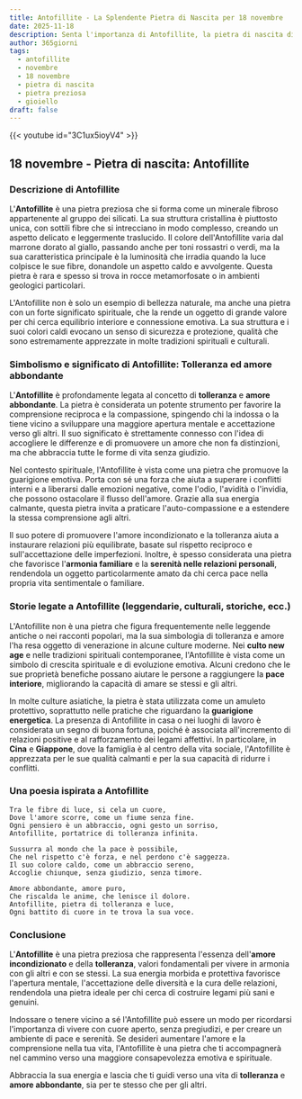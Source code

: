 ```yaml
---
title: Antofillite - La Splendente Pietra di Nascita per 18 novembre
date: 2025-11-18
description: Senta l'importanza di Antofillite, la pietra di nascita di 18 novembre che simboleggia Tolleranza ed amore abbondante. Lasci che la sua bellezza e il suo significato illuminino la sua giornata.
author: 365giorni
tags:
  - antofillite
  - novembre
  - 18 novembre
  - pietra di nascita
  - pietra preziosa
  - gioiello
draft: false
---
```


{{< youtube id="3C1ux5ioyV4" >}}

## 18 novembre - Pietra di nascita: Antofillite

### Descrizione di Antofillite

L'**Antofillite** è una pietra preziosa che si forma come un minerale fibroso appartenente al gruppo dei silicati. La sua struttura cristallina è piuttosto unica, con sottili fibre che si intrecciano in modo complesso, creando un aspetto delicato e leggermente traslucido. Il colore dell'Antofillite varia dal marrone dorato al giallo, passando anche per toni rossastri o verdi, ma la sua caratteristica principale è la luminosità che irradia quando la luce colpisce le sue fibre, donandole un aspetto caldo e avvolgente. Questa pietra è rara e spesso si trova in rocce metamorfosate o in ambienti geologici particolari.

L'Antofillite non è solo un esempio di bellezza naturale, ma anche una pietra con un forte significato spirituale, che la rende un oggetto di grande valore per chi cerca equilibrio interiore e connessione emotiva. La sua struttura e i suoi colori caldi evocano un senso di sicurezza e protezione, qualità che sono estremamente apprezzate in molte tradizioni spirituali e culturali.

### Simbolismo e significato di Antofillite: Tolleranza ed amore abbondante

L'**Antofillite** è profondamente legata al concetto di **tolleranza** e **amore abbondante**. La pietra è considerata un potente strumento per favorire la comprensione reciproca e la compassione, spingendo chi la indossa o la tiene vicino a sviluppare una maggiore apertura mentale e accettazione verso gli altri. Il suo significato è strettamente connesso con l'idea di accogliere le differenze e di promuovere un amore che non fa distinzioni, ma che abbraccia tutte le forme di vita senza giudizio.

Nel contesto spirituale, l'Antofillite è vista come una pietra che promuove la guarigione emotiva. Porta con sé una forza che aiuta a superare i conflitti interni e a liberarsi dalle emozioni negative, come l'odio, l'avidità o l'invidia, che possono ostacolare il flusso dell'amore. Grazie alla sua energia calmante, questa pietra invita a praticare l'auto-compassione e a estendere la stessa comprensione agli altri.

Il suo potere di promuovere l'amore incondizionato e la tolleranza aiuta a instaurare relazioni più equilibrate, basate sul rispetto reciproco e sull'accettazione delle imperfezioni. Inoltre, è spesso considerata una pietra che favorisce l'**armonia familiare** e la **serenità nelle relazioni personali**, rendendola un oggetto particolarmente amato da chi cerca pace nella propria vita sentimentale o familiare.

### Storie legate a Antofillite (leggendarie, culturali, storiche, ecc.)

L'Antofillite non è una pietra che figura frequentemente nelle leggende antiche o nei racconti popolari, ma la sua simbologia di tolleranza e amore l'ha resa oggetto di venerazione in alcune culture moderne. Nei **culto new age** e nelle tradizioni spirituali contemporanee, l'Antofillite è vista come un simbolo di crescita spirituale e di evoluzione emotiva. Alcuni credono che le sue proprietà benefiche possano aiutare le persone a raggiungere la **pace interiore**, migliorando la capacità di amare se stessi e gli altri.

In molte culture asiatiche, la pietra è stata utilizzata come un amuleto protettivo, soprattutto nelle pratiche che riguardano la **guarigione energetica**. La presenza di Antofillite in casa o nei luoghi di lavoro è considerata un segno di buona fortuna, poiché è associata all'incremento di relazioni positive e al rafforzamento dei legami affettivi. In particolare, in **Cina** e **Giappone**, dove la famiglia è al centro della vita sociale, l'Antofillite è apprezzata per le sue qualità calmanti e per la sua capacità di ridurre i conflitti.

### Una poesia ispirata a Antofillite

```
Tra le fibre di luce, si cela un cuore,
Dove l'amore scorre, come un fiume senza fine.
Ogni pensiero è un abbraccio, ogni gesto un sorriso,
Antofillite, portatrice di tolleranza infinita.

Sussurra al mondo che la pace è possibile,
Che nel rispetto c'è forza, e nel perdono c'è saggezza.
Il suo colore caldo, come un abbraccio sereno,
Accoglie chiunque, senza giudizio, senza timore.

Amore abbondante, amore puro,
Che riscalda le anime, che lenisce il dolore.
Antofillite, pietra di tolleranza e luce,
Ogni battito di cuore in te trova la sua voce.
```

### Conclusione

L'**Antofillite** è una pietra preziosa che rappresenta l'essenza dell'**amore incondizionato** e della **tolleranza**, valori fondamentali per vivere in armonia con gli altri e con se stessi. La sua energia morbida e protettiva favorisce l'apertura mentale, l'accettazione delle diversità e la cura delle relazioni, rendendola una pietra ideale per chi cerca di costruire legami più sani e genuini.

Indossare o tenere vicino a sé l'Antofillite può essere un modo per ricordarsi l'importanza di vivere con cuore aperto, senza pregiudizi, e per creare un ambiente di pace e serenità. Se desideri aumentare l'amore e la comprensione nella tua vita, l'Antofillite è una pietra che ti accompagnerà nel cammino verso una maggiore consapevolezza emotiva e spirituale.

Abbraccia la sua energia e lascia che ti guidi verso una vita di **tolleranza** e **amore abbondante**, sia per te stesso che per gli altri.